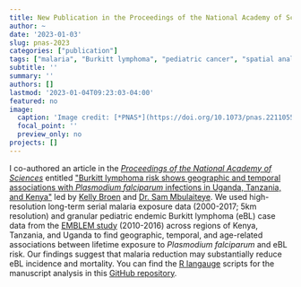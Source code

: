 ```yaml
---
title: New Publication in the Proceedings of the National Academy of Sciences
author: ~
date: '2023-01-03'
slug: pnas-2023
categories: ["publication"]
tags: ["malaria", "Burkitt lymphoma", "pediatric cancer", "spatial analysis", "temporal analysis", "Kenya", "Uganda", "Tanzania"]
subtitle: ''
summary: ''
authors: []
lastmod: '2023-01-04T09:23:03-04:00'
featured: no
image:
  caption: 'Image credit: [*PNAS*](https://doi.org/10.1073/pnas.2211055120)'
  focal_point: ''
  preview_only: no
projects: []
---
```


I co-authored an article in the [*Proceedings of the National Academy of Sciences*](https://www.pnas.org) entitled ["Burkitt lymphoma risk shows geographic and temporal associations with *Plasmodium falciparum* infections in Uganda, Tanzania, and Kenya"](https://doi.org/10.1073/pnas.2211055120) led by [Kelly Broen](https://orcid.org/0000-0002-2220-4026) and [Dr. Sam Mbulaiteye](https://orcid.org/0000-0002-8273-9831). We used high-resolution long-term serial malaria exposure data (2000-2017; 5km resolution) and granular pediatric endemic Burkitt lymphoma (eBL) case data from the [EMBLEM study](https://emblem.cancer.gov) (2010-2016) across regions of Kenya, Tanzania, and Uganda to find geographic, temporal, and age-related associations between lifetime exposure to *Plasmodium falciparum* and eBL risk. Our findings suggest that malaria reduction may substantially reduce eBL incidence and mortality. You can find the [R langauge](https://cran.r-project.org/) scripts for the manuscript analysis in this [GitHub repository](https://github.com/broenk/eBL).
